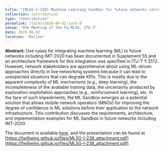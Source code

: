 ```yaml
---
title: "[ML5G-I-238] Machine Learning Sandbox for future networks including IMT-2020: requirements and architecture framework"
collection: contribution
type: "Contribution"
permalink: /talks/2020-06-02-talk-8
venue: "9th Meeting of the FG-ML5G, ITU-T"
date: 2020-06-02
location: "Online"
---
```


**Abstract:** 
Use cases for integrating machine learning (ML) to future networks including IMT-2020 has been documented in Supplement 55 and an architecture framework for this integration was specified in ITU-T Y.3172. However, network stakeholders are apprehensive about using ML-driven approaches directly in live networking systems because it can lead to unexpected situations that can degrade KPIs. This is mostly due to the apparent complexity of ML mechanisms (e.g., deep learning), the incompleteness of the available training data, the uncertainty produced by exploration-exploitation approaches (e.g., reinforcement learning), etc. In the face of such impediments, the ML Sandbox emerges as a potential solution that allows mobile network operators (MNOs) for improving the degree of confidence in ML solutions before their application to the network infrastructure. This contribution discusses the requirements, architecture, and implementation examples for ML Sandbox in future networks including IMT-2020.

The document is available [here](https://extranet.itu.int/sites/itu-t/focusgroups/ML5G/_layouts/15/WopiFrame.aspx?sourcedoc=%7BC5F3E064-47D8-4723-A23F-3F5DFB48F011%7D&file=ML5G-I-238-R1.docx&action=default), and the presentation can be found at [https://fwilhelmi.github.io/files/ML5G-I-238_attachment.pdf](https://fwilhelmi.github.io/files/ML5G-I-238_attachment.pdf).